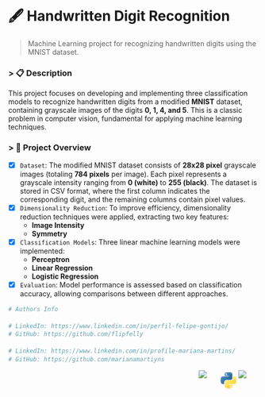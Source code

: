 # 🖋️ Handwritten Digit Recognition

> Machine Learning project for recognizing handwritten digits using the MNIST dataset.

### > 📋 Description

This project focuses on developing and implementing three classification models to recognize handwritten digits from a modified **MNIST** dataset, containing grayscale images of the digits **0, 1, 4, and 5**. This is a classic problem in computer vision, fundamental for applying machine learning techniques.

### > 🧩 Project Overview

- [x] `Dataset`: The modified MNIST dataset consists of **28x28 pixel** grayscale images (totaling **784 pixels** per image). Each pixel represents a grayscale intensity ranging from **0 (white)** to **255 (black)**. The dataset is stored in CSV format, where the first column indicates the corresponding digit, and the remaining columns contain pixel values.
- [x] `Dimensionality Reduction`: To improve efficiency, dimensionality reduction techniques were applied, extracting two key features:
  - **Image Intensity**
  - **Symmetry**
- [x] `Classification Models`: Three linear machine learning models were implemented:
  - **Perceptron**
  - **Linear Regression**
  - **Logistic Regression**
- [x] `Evaluation`: Model performance is assessed based on classification accuracy, allowing comparisons between different approaches.

```py
# Authors Info

# LinkedIn: https://www.linkedin.com/in/perfil-felipe-gontijo/
# GitHub: https://github.com/flipfelly

# LinkedIn: https://www.linkedin.com/in/profile-mariana-martins/
# GitHub: https://github.com/marianamartiyns
```

<img align="right" width ='40px' src ='https://cdn.jsdelivr.net/gh/devicons/devicon/icons/jupyter/jupyter-original-wordmark.svg'> </a>
<img align="right" width ='40px' src ='https://raw.githubusercontent.com/devicons/devicon/master/icons/python/python-original.svg'> </a>
<img align="right" width ='40px' src ='https://upload.wikimedia.org/wikipedia/commons/0/05/Scikit_learn_logo_small.svg'> </a>



